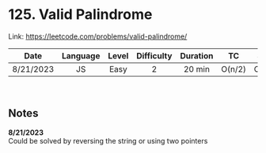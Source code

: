 # 125. Valid Palindrome

Link: https://leetcode.com/problems/valid-palindrome/

| Date | Language | Level | Difficulty | Duration | TC | SC |
| :---: | :---: | :---: | :---: | :---: | :---: | :---: |
| 8/21/2023 | JS   | Easy | 2  | 20 min   | O(n/2)   | O(1)  |

<br>

## Notes

**8/21/2023** <br/>
Could be solved by reversing the string or using two pointers